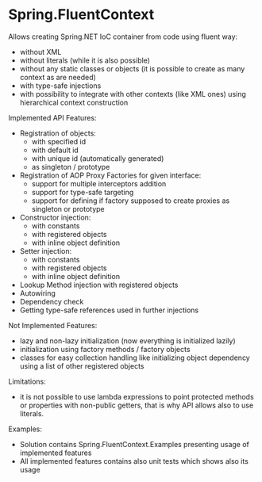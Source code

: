 Spring.FluentContext
===========

Allows creating Spring.NET IoC container from code using fluent way:
* without XML
* without literals (while it is also possible)
* without any static classes or objects (it is possible to create as many context as are needed)
* with type-safe injections
* with possibility to integrate with other contexts (like XML ones) using hierarchical context construction

Implemented API Features:
* Registration of objects:
	* with specified id
	* with default id
	* with unique id (automatically generated)
	* as singleton / prototype
* Registration of AOP Proxy Factories for given interface:
	* support for multiple interceptors addition
	* support for type-safe targeting
	* support for defining if factory supposed to create proxies as singleton or prototype
* Constructor injection:
	* with constants
	* with registered objects
	* with inline object definition	
* Setter injection:
	* with constants
	* with registered objects
	* with inline object definition
* Lookup Method injection with registered objects
* Autowiring
* Dependency check
* Getting type-safe references used in further injections

Not Implemented Features:
* lazy and non-lazy initialization (now everything is initialized lazily)
* initialization using factory methods / factory objects
* classes for easy collection handling like initializing object dependency using a list of other registered objects

Limitations:
* it is not possible to use lambda expressions to point protected methods or properties with non-public getters, that is why API allows also to use literals.

Examples:
* Solution contains Spring.FluentContext.Examples presenting usage of implemented features
* All implemented features contains also unit tests which shows also its usage
